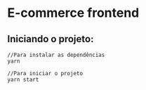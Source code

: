 # E-commerce frontend

## Iniciando o projeto:

```
//Para instalar as dependências
yarn

//Para iniciar o projeto
yarn start
```
